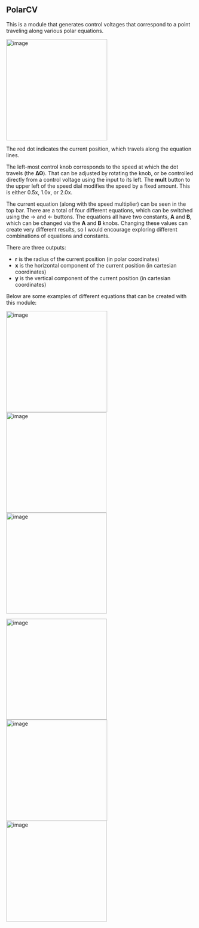 ## PolarCV

This is a module that generates control voltages that correspond to a point traveling along various polar equations.

<img width="270" alt="image" src="https://user-images.githubusercontent.com/8389851/204151257-8c59da77-bf39-4a3f-b88b-229fff34f771.png">


The red dot indicates the current position, which travels along the equation lines.

The left-most control knob corresponds to the speed at which the dot travels (the **ΔΘ**). That can be adjusted by rotating the knob, or be controlled directly from a control voltage using the input to its left. The **mult** button to the upper left of the speed dial modifies the speed by a fixed amount. This is either 0.5x, 1.0x, or 2.0x. 

The current equation (along with the speed multiplier) can be seen in the top bar. There are a total of four different equations, which can be switched using the → and ← buttons. The equations all have two constants, **A** and **B**, which can be changed via the **A** and **B** knobs. Changing these values can create very different results, so I would encourage exploring different combinations of equations and constants.

There are three outputs:
- **r** is the radius of the current position (in polar coordinates)
- **x** is the horizontal component of the current position (in cartesian coordinates)
- **y** is the vertical component of the current position (in cartesian coordinates)

Below are some examples of different equations that can be created with this module:

<img width="270" alt="image" src="https://user-images.githubusercontent.com/8389851/204151930-b8856f3d-0dcd-441d-8fc9-92b1d04ba9d0.png"> <img width="268" alt="image" src="https://user-images.githubusercontent.com/8389851/204151941-2fe0ab91-527d-49a9-ac8f-1d2de3815d41.png"><img width="269" alt="image" src="https://user-images.githubusercontent.com/8389851/204152072-3aac5745-5a17-4893-b1d4-6c5d5f0e7b3c.png">


<img width="269" alt="image" src="https://user-images.githubusercontent.com/8389851/204152234-4f905a29-6a69-46b5-9381-7aa3909da2db.png"><img width="270" alt="image" src="https://user-images.githubusercontent.com/8389851/204151975-42474c7d-f1f8-46e3-bd65-63ab668b3cf8.png"><img width="269" alt="image" src="https://user-images.githubusercontent.com/8389851/204151959-08f58823-90d8-45f9-8e2d-de8f462fa0c9.png">
